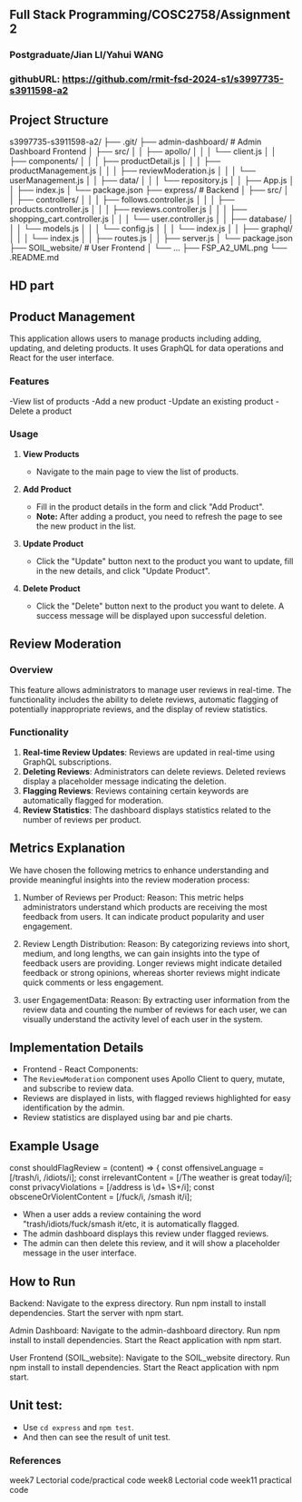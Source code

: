 ## Full Stack Programming/COSC2758/Assignment 2
### Postgraduate/Jian LI/Yahui WANG
### githubURL: https://github.com/rmit-fsd-2024-s1/s3997735-s3911598-a2

## Project Structure
s3997735-s3911598-a2/
├── .git/
├── admin-dashboard/           # Admin Dashboard Frontend
│   ├── src/
│   │   ├── apollo/
│   │   │   └── client.js
│   │   ├── components/
│   │   │   ├── productDetail.js
│   │   │   ├── productManagement.js
│   │   │   ├── reviewModeration.js
│   │   │   └── userManagement.js
│   │   ├── data/
│   │   │   └── repository.js
│   │   ├── App.js
│   │   ├── index.js
│   └── package.json
├── express/                   # Backend
│   ├── src/
│   │   ├── controllers/
│   │   │   ├── follows.controller.js
│   │   │   ├── products.controller.js
│   │   │   ├── reviews.controller.js
│   │   │   ├── shopping_cart.controller.js
│   │   │   └── user.controller.js
│   │   ├── database/
│   │   │   └── models.js
│   │   │   └── config.js
│   │   │   └── index.js
│   │   ├── graphql/
│   │   │   └── index.js
│   │   ├── routes.js
│   │   ├── server.js
│   └── package.json
├── SOIL_website/              # User Frontend
│   └── ...
├── FSP_A2_UML.png
└── .README.md


## HD part

## Product Management 
This application allows users to manage products including adding, updating, and deleting products. 
It uses GraphQL for data operations and React for the user interface.

### Features
-View list of products
-Add a new product
-Update an existing product
-Delete a product

### Usage
1. **View Products**
    - Navigate to the main page to view the list of products.

2. **Add Product**
    - Fill in the product details in the form and click "Add Product".
    - **Note:** After adding a product, you need to refresh the page to see the new product in the list.

3. **Update Product**
    - Click the "Update" button next to the product you want to update, fill in the new details, and click "Update Product".

4. **Delete Product**
    - Click the "Delete" button next to the product you want to delete. A success message will be displayed upon successful deletion.


## Review Moderation 

### Overview

This feature allows administrators to manage user reviews in real-time. 
The functionality includes the ability to delete reviews, automatic flagging of potentially inappropriate reviews, 
and the display of review statistics.

### Functionality

1. **Real-time Review Updates**: Reviews are updated in real-time using GraphQL subscriptions.
2. **Deleting Reviews**: Administrators can delete reviews. Deleted reviews display a placeholder message indicating the deletion.
3. **Flagging Reviews**: Reviews containing certain keywords are automatically flagged for moderation.
4. **Review Statistics**: The dashboard displays statistics related to the number of reviews per product.


## Metrics Explanation
We have chosen the following metrics to enhance understanding and provide meaningful insights into the review moderation process:

1. Number of Reviews per Product:
Reason: This metric helps administrators understand which products are receiving the most feedback from users.
It can indicate product popularity and user engagement.

2. Review Length Distribution:
Reason: By categorizing reviews into short, medium, and long lengths, we can gain insights into the type of feedback users are providing.
Longer reviews might indicate detailed feedback or strong opinions, whereas shorter reviews might indicate quick comments or less engagement.

3. user EngagementData:
Reason: By extracting user information from the review data and counting the number of reviews for each user, we can visually understand the activity level of each user in the system.


## Implementation Details
- Frontend - React Components:
 - The `ReviewModeration` component uses Apollo Client to query, mutate, and subscribe to review data.
 - Reviews are displayed in lists, with flagged reviews highlighted for easy identification by the admin.
 - Review statistics are displayed using bar and pie charts.


## Example Usage

const shouldFlagReview = (content) => {
    const offensiveLanguage = [/trash/i, /idiots/i];
    const irrelevantContent = [/The weather is great today/i];
    const privacyViolations = [/address is \d+ \S+/i];
    const obsceneOrViolentContent = [/fuck/i, /smash it/i];

- When a user adds a review containing the word "trash/idiots/fuck/smash it/etc, it is automatically flagged.
- The admin dashboard displays this review under flagged reviews.
- The admin can then delete this review, and it will show a placeholder message in the user interface.


## How to Run

Backend:
Navigate to the express directory.
Run npm install to install dependencies.
Start the server with npm start.

Admin Dashboard:
Navigate to the admin-dashboard directory.
Run npm install to install dependencies.
Start the React application with npm start.

User Frontend (SOIL_website):
Navigate to the SOIL_website directory.
Run npm install to install dependencies.
Start the React application with npm start.

## **Unit test**:
 - Use `cd express` and `npm test`.
 - And then can see the result of unit test.


### References 
week7 Lectorial code/practical code
week8 Lectorial code
week11 practical code





